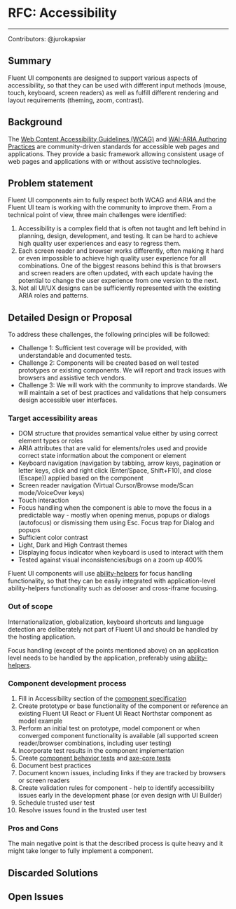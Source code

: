 # RFC: Accessibility

---

Contributors:
@jurokapsiar

## Summary

Fluent UI components are designed to support various aspects of accessibility, so that they can be used with different input methods (mouse, touch, keyboard, screen readers) as well as fulfill different rendering and layout requirements (theming, zoom, contrast).

## Background

The [Web Content Accessibility Guidelines (WCAG)](https://www.w3.org/TR/WCAG21/) and [WAI-ARIA Authoring Practices](https://www.w3.org/TR/wai-aria-practices-1.2/) are community-driven standards for accessible web pages and applications. They provide a basic framework allowing consistent usage of web pages and applications with or without assistive technologies.

## Problem statement

Fluent UI components aim to fully respect both WCAG and ARIA and the Fluent UI team is working with the community to improve them. From a technical point of view, three main challenges were identified:

1. Accessibility is a complex field that is often not taught and left behind in planning, design, development, and testing. It can be hard to achieve high quality user experiences and easy to regress them.
2. Each screen reader and browser works differently, often making it hard or even impossible to achieve high quality user experience for all combinations. One of the biggest reasons behind this is that browsers and screen readers are often updated, with each update having the potential to change the user experience from one version to the next.
3. Not all UI/UX designs can be sufficiently represented with the existing ARIA roles and patterns.

## Detailed Design or Proposal

To address these challenges, the following principles will be followed:

- Challenge 1: Sufficient test coverage will be provided, with understandable and documented tests.
- Challenge 2: Components will be created based on well tested prototypes or existing components. We will report and track issues with browsers and assistive tech vendors.
- Challenge 3: We will work with the community to improve standards. We will maintain a set of best practices and validations that help consumers design accessible user interfaces.

### Target accessibility areas

- DOM structure that provides semantical value either by using correct element types or roles
- ARIA attributes that are valid for elements/roles used and provide correct state information about the component or element
- Keyboard navigation (navigation by tabbing, arrow keys, pagination or letter keys, click and right click (Enter/Space, Shift+F10), and close (Escape)) applied based on the component
- Screen reader navigation (Virtual Cursor/Browse mode/Scan mode/VoiceOver keys)
- Touch interaction
- Focus handling when the component is able to move the focus in a predictable way - mostly when opening menus, popups or dialogs (autofocus) or dismissing them using Esc. Focus trap for Dialog and popups
- Sufficient color contrast
- Light, Dark and High Contrast themes
- Displaying focus indicator when keyboard is used to interact with them
- Tested against visual inconsistencies/bugs on a zoom up 400%

Fluent UI components will use [ability-helpers](https://github.com/microsoft/ability-helpers) for focus handling functionality, so that they can be easily integrated with application-level ability-helpers functionality such as delooser and cross-iframe focusing.

### Out of scope

Internationalization, globalization, keyboard shortcuts and language detection are deliberately not part of Fluent UI and should be handled by the hosting application.

Focus handling (except of the points mentioned above) on an application level needs to be handled by the application, preferably using [ability-helpers](https://github.com/microsoft/ability-helpers).

### Component development process

1. Fill in Accessibility section of the [component specification](https://github.com/microsoft/fluentui/blob/master/scripts/create-package/plop-templates-react/Spec.md.hbs)
2. Create prototype or base functionality of the component or reference an existing Fluent UI React or Fluent UI React Northstar component as model example
3. Perform an initial test on prototype, model component or when converged component functionality is available (all supported screen reader/browser combinations, including user testing)
4. Incorporate test results in the component implementation
5. Create [component behavior tests](https://github.com/microsoft/fluentui/tree/master/packages/a11y-testing/src/definitions) and [axe-core tests](https://github.com/microsoft/fluentui/blob/master/packages/fluentui/react-northstar/test/specs/commonTests/htmlIsAccessibilityCompliant.ts)
6. Document best practices
7. Document known issues, including links if they are tracked by browsers or screen readers
8. Create validation rules for component - help to identify accessibility issues early in the development phase (or even design with UI Builder)
9. Schedule trusted user test
10. Resolve issues found in the trusted user test

### Pros and Cons

The main negative point is that the described process is quite heavy and it might take longer to fully implement a component.

## Discarded Solutions

<!-- As you enumerate possible solutions, try to keep track of the discarded ones. This should include why we discarded the solution. -->

## Open Issues

<!-- Optional section, but useful for first drafts. Use this section to track open issues on unanswered questions regarding the design or proposal.  -->
